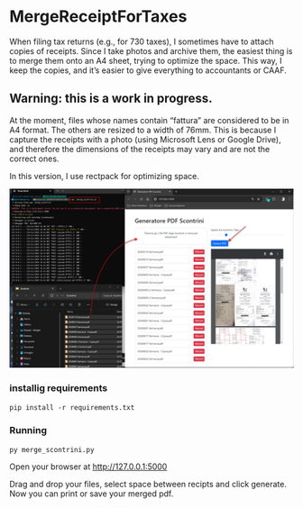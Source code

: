 # MergeReceiptForTaxes
When filing tax returns (e.g., for 730 taxes), I sometimes have to attach copies of receipts. 
Since I take photos and archive them, the easiest thing is to merge them onto an A4 sheet, trying to optimize the space. 
This way, I keep the copies, and it’s easier to give everything to accountants or CAAF.

## Warning: this is a work in progress.
At the moment, files whose names contain “fattura” are considered to be in A4 format. 
The others are resized to a width of 76mm. 
This is because I capture the receipts with a photo (using Microsoft Lens or Google Drive), and therefore the dimensions of the receipts may vary and are not the correct ones.

In this version, I use rectpack for optimizing space.

![Example](example.jpg)

### installig requirements
```
pip install -r requirements.txt
```

### Running 
```
py merge_scontrini.py
```

Open your browser at http://127.0.0.1:5000

Drag and drop your files, select space between recipts and click generate.
Now you can print or save your merged pdf.

